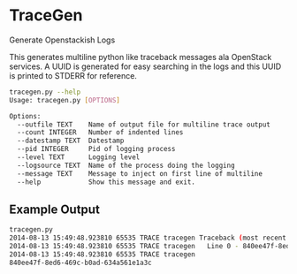 TraceGen
========

Generate Openstackish Logs

This generates multiline python like traceback messages ala OpenStack services.  A UUID is generated for easy searching in the logs and this UUID is printed to STDERR for reference.

````bash
tracegen.py --help
Usage: tracegen.py [OPTIONS]

Options:
  --outfile TEXT    Name of output file for multiline trace output
  --count INTEGER   Number of indented lines
  --datestamp TEXT  Datestamp
  --pid INTEGER     Pid of logging process
  --level TEXT      Logging level
  --logsource TEXT  Name of the process doing the logging
  --message TEXT    Message to inject on first line of multiline
  --help            Show this message and exit.
  ````

## Example Output

````bash
tracegen.py
2014-08-13 15:49:48.923810 65535 TRACE tracegen Traceback (most recent call last): TESTING TRACE 840ee47f-8ed6-469c-b0ad-634a561e1a3c
2014-08-13 15:49:48.923810 65535 TRACE tracegen   Line 0 - 840ee47f-8ed6-469c-b0ad-634a561e1a3c
2014-08-13 15:49:48.923810 65535 TRACE tracegen
840ee47f-8ed6-469c-b0ad-634a561e1a3c
````
